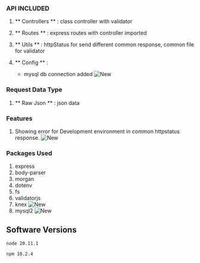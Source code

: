 ### API INCLUDED

1. ** Controllers ** : class controller with validator

2. ** Routes ** : express routes with controller imported

3. ** Utils ** : httpStatus for send different common response, common file for validator

4. ** Config ** :  
    - mysql db connection added ![New](https://img.shields.io/badge/New-brightgreen)

### Request Data Type

1. ** Raw Json ** : json data


### Features

1. Showing error for Development environment in common httpstatus response. ![New](https://img.shields.io/badge/New-brightgreen)


### Packages Used


1. express 
2. body-parser 
3. morgan 
4. dotenv 
5. fs 
6. validatorjs
7. knex ![New](https://img.shields.io/badge/New-brightgreen)
8. mysql2 ![New](https://img.shields.io/badge/New-brightgreen)


## Software Versions

```
node 20.11.1
```
```
npm 10.2.4
```